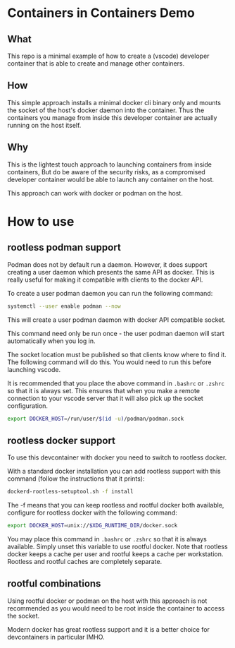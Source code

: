 Containers in Containers Demo
=============================

What
----
This repo is a minimal example of how to create a (vscode) developer container that is able to create and manage other containers.

How
---
This simple approach installs a minimal docker cli binary only and mounts the socket of the host's docker daemon into the container. Thus the containers you manage from inside this developer container are actually running on the host itself.

Why
---
This is the lightest touch approach to launching containers from inside containers, But do be aware of the security risks, as a compromised developer container would be able to launch any container on the host.

This approach can work with docker or podman on the host.


How to use
==========

rootless podman support
-----------------------

Podman does not by default run a daemon. However, it does support creating a user daemon which presents the same API as docker. This is really useful for making it compatible with clients to the docker API.

To create a user podman daemon you can run the following command:

```bash
systemctl --user enable podman --now
```

This will create a user podman daemon with docker API compatible socket.

This command need only be run once - the user podman daemon will start automatically when you log in.

The socket location must be published so that clients know where to find it. The following command will do this. You would need to run this before launching vscode. 

It is recommended that you place the above command in `.bashrc` or `.zshrc` so that it is always set. This ensures that when you make a remote connection to your vscode server that it will also pick up the socket configuration.

```bash
export DOCKER_HOST=/run/user/$(id -u)/podman/podman.sock
```

rootless docker support
-----------------------

To use this devcontainer with docker you need to switch to rootless docker.

With a standard docker installation you can add rootless support with this command (follow the instructions that it prints):

```bash
dockerd-rootless-setuptool.sh -f install
```

The -f means that you can keep rootless and rootful docker both available, configure for rootless docker with the following command:

```bash
export DOCKER_HOST=unix://$XDG_RUNTIME_DIR/docker.sock
```

You may place this command in `.bashrc` or `.zshrc` so that it is always available. Simply unset this variable to use rootful docker. Note that rootless docker keeps a cache per user and rootful keeps a cache per workstation. Rootless and rootful caches are completely separate.


rootful combinations
--------------------

Using rootful docker or podman on the host with this approach is not recommended as you would need to be root inside the container to access the socket.

Modern docker has great rootless support and it is a better choice for devcontainers in particular IMHO.
